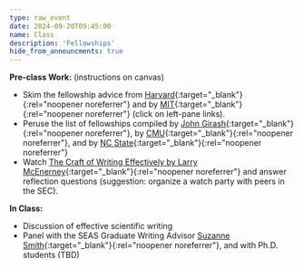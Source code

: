 ```yaml
---
type: raw_event
date: 2024-09-20T09:45:00 
name: Class
description: 'Fellowships'
hide_from_announcments: true
---
```


**Pre-class Work:** (instructions on canvas)
* Skim the fellowship advice from [Harvard](https://gsas.harvard.edu/financial-support/fellowships){:target="_blank"}{:rel="noopener noreferrer"} and by [MIT](https://oge.mit.edu/finances/fellowships/fellowship-tips/){:target="_blank"}{:rel="noopener noreferrer"} (click on left-pane links).
* Peruse the list of fellowships compiled by [John Girash](https://wiki.harvard.edu/confluence/pages/viewpage.action?spaceKey=SEASDOCSOAP&title=List+of+external+fellowships){:target="_blank"}{:rel="noopener noreferrer"}, by [CMU](https://www.cs.cmu.edu/~gradfellowships/){:target="_blank"}{:rel="noopener noreferrer"}, and by [NC State](https://www.csc.ncsu.edu/academics/graduate/fellowships.php){:target="_blank"}{:rel="noopener noreferrer"} 
* Watch [The Craft of Writing Effectively by Larry McEnerney](https://www.youtube.com/watch?v=vtIzMaLkCaM){:target="_blank"}{:rel="noopener noreferrer"} and answer reflection questions (suggestion: organize a watch party with peers in the SEC).

**In Class:**
* Discussion of effective scientific writing
* Panel with the SEAS Graduate Writing Advisor [Suzanne Smith](https://scholar.harvard.edu/suzannesmith/home){:target="_blank"}{:rel="noopener noreferrer"}, and with Ph.D. students (TBD)<!-- [Thierry Tambe](https://scholar.harvard.edu/ttambe/home){:target="_blank"}{:rel="noopener noreferrer"}, [Eura Shin](https://eurashin.github.io/){:target="_blank"}{:rel="noopener noreferrer"}, [Ike Lage](https://isaaclage.github.io/){:target="_blank"}{:rel="noopener noreferrer"} and Samuel Hsia. -->
